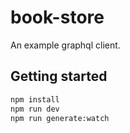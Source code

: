 # book-store

An example graphql client.

## Getting started

```bash
npm install
npm run dev
npm run generate:watch
```
